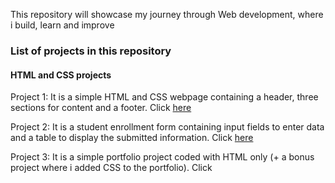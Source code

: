 This repository will showcase my journey through Web development, where i build, learn and improve

### List of projects in this repository

#### HTML and CSS projects

Project 1: It is a simple HTML and CSS webpage containing a header, three sections for content and a footer. Click [here](https://github.com/LetterToSab/CITYCOT-INNOVATION-HUB/tree/main/Html%20%20And%20Css%20Projects/project1) 

Project 2: It is a student enrollment form containing input fields to enter data and a table to display the submitted information. Click [here](https://github.com/LetterToSab/CITYCOT-INNOVATION-HUB/tree/main/Html%20%20And%20Css%20Projects/project2)

Project 3: It is a simple portfolio project coded with HTML only (+ a bonus project where i added CSS to the portfolio). Click 
